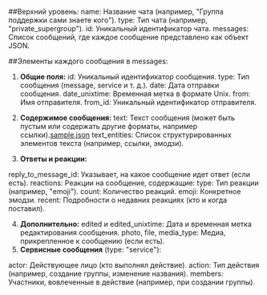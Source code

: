 ##Верхний уровень:
name: Название чата (например, "Группа поддержки сами знаете кого").
type: Тип чата (например, "private_supergroup").
id: Уникальный идентификатор чата.
messages: Список сообщений, где каждое сообщение представлено как объект JSON.

##Элементы каждого сообщения в messages:
1. **Общие поля:**
id: Уникальный идентификатор сообщения.
type: Тип сообщения (message, service и т. д.).
date: Дата отправки сообщения.
date_unixtime: Временная метка в формате Unix.
from: Имя отправителя.
from_id: Уникальный идентификатор отправителя.

2. **Содержимое сообщения:**
text: Текст сообщения (может быть пустым или содержать другие форматы, например ссылки).[sample.json](../../data/sample.json)
text_entities: Список структурированных элементов текста (например, ссылки, эмодзи).

3. **Ответы и реакции:**

reply_to_message_id: Указывает, на какое сообщение идет ответ (если есть).
reactions: Реакции на сообщение, содержащие:
type: Тип реакции (например, "emoji").
count: Количество реакций.
emoji: Конкретное эмодзи.
recent: Подробности о недавних реакциях (кто и когда поставил).

4. **Дополнительно:**
edited и edited_unixtime: Дата и временная метка редактирования сообщения.
photo, file, media_type: Медиа, прикрепленное к сообщению (если есть).
5. **Сервисные сообщения** (type: "service"):

actor: Действующее лицо (кто выполнял действие).
action: Тип действия (например, создание группы, изменение названия).
members: Участники, вовлеченные в действие (например, при создании группы).